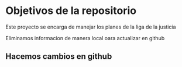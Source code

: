 # Objetivos de la repositorio

Este proyecto se encarga de manejar los planes de la liga de la justicia

Eliminamos informacion de manera local oara actualizar en github

## Hacemos cambios en github
